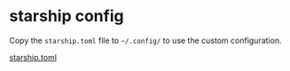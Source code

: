 # starship config

Copy the `starship.toml` file to `~/.config/` to use the custom configuration.

[starship.toml](./starship.toml)
